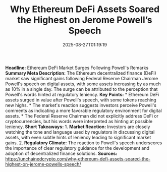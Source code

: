 ﻿---
title: "Why Ethereum DeFi Assets Soared the Highest on Jerome Powell’s Speech"
date: "2025-08-27T01:19:19"
category: "Markets"
summary: ""
slug: "why ethereum defi assets soared the highest on jerome powell"
source_urls:
  - "https://unchainedcrypto.com/why-ethereum-defi-assets-soared-the-highest-on-jerome-powells-speech/"
seo:
  title: "Why Ethereum DeFi Assets Soared the Highest on Jerome Powell’s Speech | Hash n Hedge"
  description: ""
  keywords: ["news", "markets", "brief"]
---
**Headline:** Ethereum DeFi Market Surges Following Powell's Remarks  **Summary Meta Description:** The Ethereum decentralized finance (DeFi) market saw significant gains following Federal Reserve Chairman Jerome Powell's speech on digital assets, with some assets increasing by as much as 10% in a single day. The surge can be attributed to the perception that Powell's words hinted at regulatory leniency.  **Key Points:**  * Ethereum DeFi assets surged in value after Powell's speech, with some tokens reaching new highs. * The market's reaction suggests investors perceive Powell's comments as indicating a more favorable regulatory environment for digital assets. * The Federal Reserve Chairman did not explicitly address DeFi or cryptocurrencies, but his words were interpreted as hinting at possible leniency.  **Short Takeaways:**  1. **Market Reaction:** Investors are closely watching the tone and language used by regulators in discussing digital assets, with even subtle hints of leniency leading to significant market gains. 2. **Regulatory Climate:** The reaction to Powell's speech underscores the importance of clear regulatory guidance for the development and adoption of decentralized finance solutions.  **Sources:** https://unchainedcrypto.com/why-ethereum-defi-assets-soared-the-highest-on-jerome-powells-speech/ 

